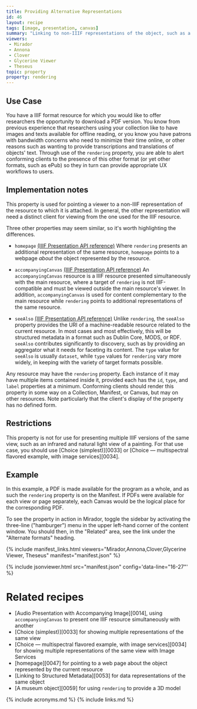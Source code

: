 ```yaml
---
title: Providing Alternative Representations
id: 46
layout: recipe
tags: [image, presentation, canvas]
summary: "Linking to non-IIIF representations of the object, such as a PDF."
viewers:
 - Mirador
 - Annona
 - Clover
 - Glycerine Viewer
 - Theseus
topic: property
property: rendering
---
```


## Use Case

You have a IIIF format resource for which you would like to offer researchers the opportunity to download a PDF version. You know from previous experience that researchers using your collection like to have images and texts available for offline reading, or you know you have patrons with bandwidth concerns who need to minimize their time online, or other reasons such as wanting to provide transcriptions and translations of objects' text. Through use of the `rendering` property, you are able to alert conforming clients to the presence of this other format (or yet other formats, such as ePub) so they in turn can provide appropriate UX workflows to users.

## Implementation notes

This property is used for pointing a viewer to a non-IIIF representation of the resource to which it is attached. In general, the other representation will need a distinct client for viewing from the one used for the IIIF resource.

Three other properties may seem similar, so it's worth highlighting the differences.

* `homepage` [(IIIF Presentation API reference)](https://iiif.io/api/presentation/3.0/#homepage)
Where `rendering` presents an additional representation of the same resource, `homepage` points to a webpage _about_ the object represented by the resource.

* `accompanyingCanvas` [(IIIF Presentation API reference)](https://iiif.io/api/presentation/3.0/#accompanyingcanvas)
An `accompanyingCanvas` resource is a IIIF resource presented simultaneously with the main resource, where a target of `rendering` is not IIIF-compatible and must be viewed outside the main resource's viewer. In addition, `accompanyingCanvas` is used for content complementary to the main resource while `rendering` points to additional representations of the same resource.

* `seeAlso` [(IIIF Presentation API reference)](https://iiif.io/api/presentation/3.0/#seealso)
Unlike `rendering`, the `seeAlso` property provides the URI of a machine-readable resource related to the current resource. In most cases and most effectively, this will be structured metadata in a format such as Dublin Core, MODS, or RDF. `seeAlso` contributes significantly to discovery, such as by providing an aggregator what it needs for faceting its content. The `type` value for `seeAlso` is usually `dataset`, while `type` values for `rendering` vary more widely, in keeping with the variety of target formats possible.

Any resource may have the `rendering` property. Each instance of it may have multiple items contained inside it, provided each has the `id`, `type`, and `label` properties at a minimum. Conforming clients should render this property in some way on a Collection, Manifest, or Canvas, but may on other resources. Note particularly that the client's display of the property has no defined form.

## Restrictions

This property is not for use for presenting multiple IIIF versions of the same view, such as an infrared and natural light view of a painting. For that use case, you should use [Choice (simplest)][0033] or [Choice — multispectral flavored example, with image services][0034].

## Example

In this example, a PDF is made available for the program as a whole, and as such the `rendering` property is on the Manifest. If PDFs were available for each view or page separately, each Canvas would be the logical place for the corresponding PDF.

To see the property in action in Mirador, toggle the sidebar by activating the three-line ("hamburger") menu in the upper left-hand corner of the content window. You should then, in the "Related" area, see the link under the "Alternate formats" heading.

{% include manifest_links.html viewers="Mirador,Annona,Clover,Glycerine Viewer, Theseus" manifest="manifest.json" %}

{% include jsonviewer.html src="manifest.json" config='data-line="16-27"' %}


# Related recipes

* [Audio Presentation with Accompanying Image][0014], using `accompanyingCanvas` to present one IIIF resource simultaneously with another
* [Choice (simplest)][0033] for showing multiple representations of the same view
* [Choice — multispectral flavored example, with image services][0034] for showing multiple representations of the same view with Image Services
* [homepage][0047] for pointing to a web page about the object represented by the current resource
* [Linking to Structured Metadata][0053] for data representations of the same object
* [A museum object][0059] for using `rendering` to provide a 3D model

{% include acronyms.md %}
{% include links.md %}

